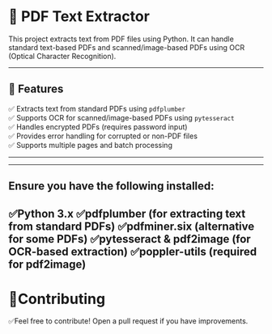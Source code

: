 # 📄 PDF Text Extractor  

This project extracts text from PDF files using Python. It can handle standard text-based PDFs and scanned/image-based PDFs using OCR (Optical Character Recognition).  

---

## 🚀 Features  
✅ Extracts text from standard PDFs using `pdfplumber`  
✅ Supports OCR for scanned/image-based PDFs using `pytesseract`  
✅ Handles encrypted PDFs (requires password input)  
✅ Provides error handling for corrupted or non-PDF files  
✅ Supports multiple pages and batch processing  

---

---
## Ensure you have the following installed:

✅Python 3.x
✅pdfplumber (for extracting text from standard PDFs)
✅pdfminer.six (alternative for some PDFs)
✅pytesseract & pdf2image (for OCR-based extraction)
✅poppler-utils (required for pdf2image)
---
# 🤝Contributing
✅Feel free to contribute! Open a pull request if you have improvements.

